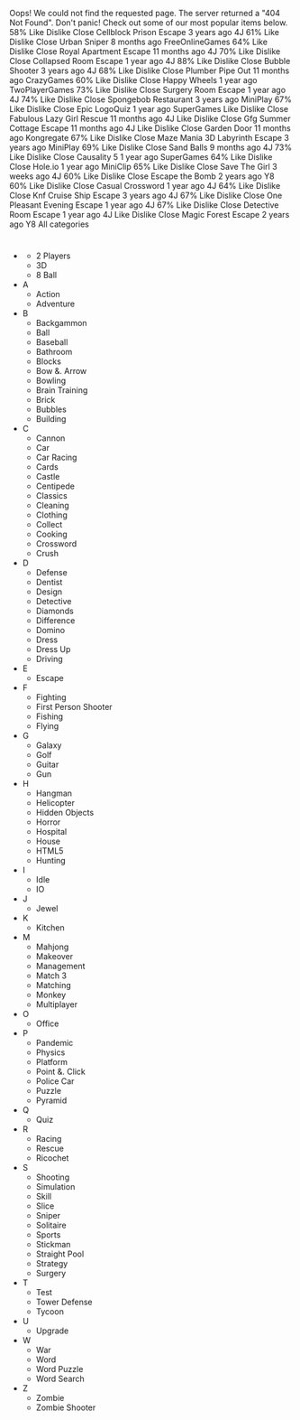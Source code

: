 Oops! We could not find the requested page. The server returned a "404 Not Found". Don't panic! Check out some of our most popular items below. 58% Like Dislike Close Cellblock Prison Escape 3 years ago 4J 61% Like Dislike Close Urban Sniper 8 months ago FreeOnlineGames 64% Like Dislike Close Royal Apartment Escape 11 months ago 4J 70% Like Dislike Close Collapsed Room Escape 1 year ago 4J 88% Like Dislike Close Bubble Shooter 3 years ago 4J 68% Like Dislike Close Plumber Pipe Out 11 months ago CrazyGames 60% Like Dislike Close Happy Wheels 1 year ago TwoPlayerGames 73% Like Dislike Close Surgery Room Escape 1 year ago 4J 74% Like Dislike Close Spongebob Restaurant 3 years ago MiniPlay 67% Like Dislike Close Epic LogoQuiz 1 year ago SuperGames Like Dislike Close Fabulous Lazy Girl Rescue 11 months ago 4J Like Dislike Close Gfg Summer Cottage Escape 11 months ago 4J Like Dislike Close Garden Door 11 months ago Kongregate 67% Like Dislike Close Maze Mania 3D Labyrinth Escape 3 years ago MiniPlay 69% Like Dislike Close Sand Balls 9 months ago 4J 73% Like Dislike Close Causality 5 1 year ago SuperGames 64% Like Dislike Close Hole.io 1 year ago MiniClip 65% Like Dislike Close Save The Girl 3 weeks ago 4J 60% Like Dislike Close Escape the Bomb 2 years ago Y8 60% Like Dislike Close Casual Crossword 1 year ago 4J 64% Like Dislike Close Knf Cruise Ship Escape 3 years ago 4J 67% Like Dislike Close One Pleasant Evening Escape 1 year ago 4J 67% Like Dislike Close Detective Room Escape 1 year ago 4J Like Dislike Close Magic Forest Escape 2 years ago Y8 All categories

*   #
    *   2 Players
    *   3D
    *   8 Ball
*   A
    *   Action
    *   Adventure
*   B
    *   Backgammon
    *   Ball
    *   Baseball
    *   Bathroom
    *   Blocks
    *   Bow &. Arrow
    *   Bowling
    *   Brain Training
    *   Brick
    *   Bubbles
    *   Building
*   C
    *   Cannon
    *   Car
    *   Car Racing
    *   Cards
    *   Castle
    *   Centipede
    *   Classics
    *   Cleaning
    *   Clothing
    *   Collect
    *   Cooking
    *   Crossword
    *   Crush
*   D
    *   Defense
    *   Dentist
    *   Design
    *   Detective
    *   Diamonds
    *   Difference
    *   Domino
    *   Dress
    *   Dress Up
    *   Driving
*   E
    *   Escape
*   F
    *   Fighting
    *   First Person Shooter
    *   Fishing
    *   Flying
*   G
    *   Galaxy
    *   Golf
    *   Guitar
    *   Gun
*   H
    *   Hangman
    *   Helicopter
    *   Hidden Objects
    *   Horror
    *   Hospital
    *   House
    *   HTML5
    *   Hunting
*   I
    *   Idle
    *   IO
*   J
    *   Jewel
*   K
    *   Kitchen
*   M
    *   Mahjong
    *   Makeover
    *   Management
    *   Match 3
    *   Matching
    *   Monkey
    *   Multiplayer
*   O
    *   Office
*   P
    *   Pandemic
    *   Physics
    *   Platform
    *   Point &. Click
    *   Police Car
    *   Puzzle
    *   Pyramid
*   Q
    *   Quiz
*   R
    *   Racing
    *   Rescue
    *   Ricochet
*   S
    *   Shooting
    *   Simulation
    *   Skill
    *   Slice
    *   Sniper
    *   Solitaire
    *   Sports
    *   Stickman
    *   Straight Pool
    *   Strategy
    *   Surgery
*   T
    *   Test
    *   Tower Defense
    *   Tycoon
*   U
    *   Upgrade
*   W
    *   War
    *   Word
    *   Word Puzzle
    *   Word Search
*   Z
    *   Zombie
    *   Zombie Shooter